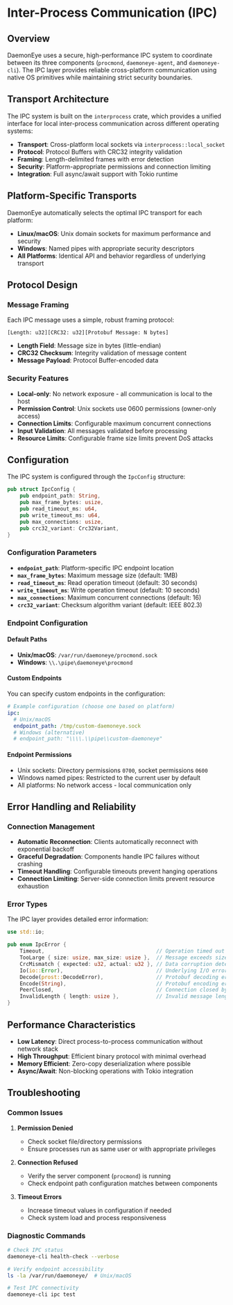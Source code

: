 # Inter-Process Communication (IPC)

## Overview

DaemonEye uses a secure, high-performance IPC system to coordinate between its three components (`procmond`, `daemoneye-agent`, and `daemoneye-cli`). The IPC layer provides reliable cross-platform communication using native OS primitives while maintaining strict security boundaries.

## Transport Architecture

The IPC system is built on the `interprocess` crate, which provides a unified interface for local inter-process communication across different operating systems:

- **Transport**: Cross-platform local sockets via `interprocess::local_socket`
- **Protocol**: Protocol Buffers with CRC32 integrity validation
- **Framing**: Length-delimited frames with error detection
- **Security**: Platform-appropriate permissions and connection limiting
- **Integration**: Full async/await support with Tokio runtime

## Platform-Specific Transports

DaemonEye automatically selects the optimal IPC transport for each platform:

- **Linux/macOS**: Unix domain sockets for maximum performance and security
- **Windows**: Named pipes with appropriate security descriptors
- **All Platforms**: Identical API and behavior regardless of underlying transport

## Protocol Design

### Message Framing

Each IPC message uses a simple, robust framing protocol:

```text
[Length: u32][CRC32: u32][Protobuf Message: N bytes]
```

- **Length Field**: Message size in bytes (little-endian)
- **CRC32 Checksum**: Integrity validation of message content
- **Message Payload**: Protocol Buffer-encoded data

### Security Features

- **Local-only**: No network exposure - all communication is local to the host
- **Permission Control**: Unix sockets use 0600 permissions (owner-only access)
- **Connection Limits**: Configurable maximum concurrent connections
- **Input Validation**: All messages validated before processing
- **Resource Limits**: Configurable frame size limits prevent DoS attacks

## Configuration

The IPC system is configured through the `IpcConfig` structure:

```rust
pub struct IpcConfig {
    pub endpoint_path: String,
    pub max_frame_bytes: usize,
    pub read_timeout_ms: u64,
    pub write_timeout_ms: u64,
    pub max_connections: usize,
    pub crc32_variant: Crc32Variant,
}
```

### Configuration Parameters

- **`endpoint_path`**: Platform-specific IPC endpoint location
- **`max_frame_bytes`**: Maximum message size (default: 1MB)
- **`read_timeout_ms`**: Read operation timeout (default: 30 seconds)
- **`write_timeout_ms`**: Write operation timeout (default: 10 seconds)
- **`max_connections`**: Maximum concurrent connections (default: 16)
- **`crc32_variant`**: Checksum algorithm variant (default: IEEE 802.3)

### Endpoint Configuration

#### Default Paths

- **Unix/macOS**: `/var/run/daemoneye/procmond.sock`
- **Windows**: `\\.\pipe\daemoneye\procmond`

#### Custom Endpoints

You can specify custom endpoints in the configuration:

```yaml
# Example configuration (choose one based on platform)
ipc:
  # Unix/macOS
  endpoint_path: /tmp/custom-daemoneye.sock
  # Windows (alternative)
  # endpoint_path: "\\\\.\\pipe\\custom-daemoneye"
```

#### Endpoint Permissions

- Unix sockets: Directory permissions `0700`, socket permissions `0600`
- Windows named pipes: Restricted to the current user by default
- All platforms: No network access - local communication only

## Error Handling and Reliability

### Connection Management

- **Automatic Reconnection**: Clients automatically reconnect with exponential backoff
- **Graceful Degradation**: Components handle IPC failures without crashing
- **Timeout Handling**: Configurable timeouts prevent hanging operations
- **Connection Limiting**: Server-side connection limits prevent resource exhaustion

### Error Types

The IPC layer provides detailed error information:

```rust
use std::io;

pub enum IpcError {
    Timeout,                                    // Operation timed out
    TooLarge { size: usize, max_size: usize },  // Message exceeds size limit
    CrcMismatch { expected: u32, actual: u32 }, // Data corruption detected
    Io(io::Error),                              // Underlying I/O error
    Decode(prost::DecodeError),                 // Protobuf decoding error
    Encode(String),                             // Protobuf encoding error
    PeerClosed,                                 // Connection closed by peer
    InvalidLength { length: usize },            // Invalid message length
}
```

## Performance Characteristics

- **Low Latency**: Direct process-to-process communication without network stack
- **High Throughput**: Efficient binary protocol with minimal overhead
- **Memory Efficient**: Zero-copy deserialization where possible
- **Async/Await**: Non-blocking operations with Tokio integration

## Troubleshooting

### Common Issues

1. **Permission Denied**

   - Check socket file/directory permissions
   - Ensure processes run as same user or with appropriate privileges

2. **Connection Refused**

   - Verify the server component (`procmond`) is running
   - Check endpoint path configuration matches between components

3. **Timeout Errors**

   - Increase timeout values in configuration if needed
   - Check system load and process responsiveness

### Diagnostic Commands

```bash
# Check IPC status
daemoneye-cli health-check --verbose

# Verify endpoint accessibility
ls -la /var/run/daemoneye/  # Unix/macOS

# Test IPC connectivity
daemoneye-cli ipc test
```
